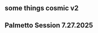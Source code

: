 <div class="responsive-center">
<a href="about">
  <ClientOnly>
    <SoundMonogram :width="500" :height="300" :debug="false" />
</ClientOnly>
</a>
</div>

## <GlitchText> some things cosmic v2 </GlitchText>
<VidStack
  src="/Somethingscosmicv2.mp3"
  title="live @ hi-note"
/>

## <GlitchText> Palmetto Session 7.27.2025 </GlitchText>
<VidStack
  src="/almetto-001.mp3"
  title="#1"
/>